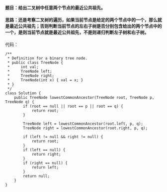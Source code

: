 #### 题目：给出二叉树中任意两个节点的最近公共祖先。

#### 思路：还是考察二叉树的遍历，如果当前节点是给定的两个节点中的一个，那么就是最近公共祖先；否则判断当前节点的左右子树是否分别包含给出的两个节点中的一个，是则当前节点就是最近公共祖先，不是则递归判断左子树和右子树。

代码：
```
/**
 * Definition for a binary tree node.
 * public class TreeNode {
 *     int val;
 *     TreeNode left;
 *     TreeNode right;
 *     TreeNode(int x) { val = x; }
 * }
 */
class Solution {
    public TreeNode lowestCommonAncestor(TreeNode root, TreeNode p, TreeNode q) {
        if (root == null || root == p || root == q) {
            return root;
        }

        TreeNode left = lowestCommonAncestor(root.left, p, q);
        TreeNode right = lowestCommonAncestor(root.right, p, q);

        if (left != null && right != null) {
            return root;
        }
        if (left == null) {
            return right;
        }
        if (right == null) {
            return left;
        }
        return null;
    }
}

```
